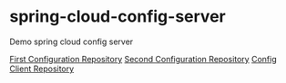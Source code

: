 # spring-cloud-config-server
Demo spring cloud config server


[First Configuration Repository](https://github.com/oscros/spring-cloudconfig)
[Second Configuration Repository](https://github.com/oscros/spring-cloudconfig-perf)
[Config Client Repository](https://github.com/oscros/spring-cloud-config-client)
